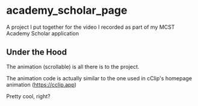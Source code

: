 # academy_scholar_page

A project I put together for the video I recorded as part of my MCST Academy Scholar application

## Under the Hood

The animation (scrollable) is all there is to the project.

The animation code is actually similar to the one used in cClip's homepage animation (https://cclip.app)

Pretty cool, right?
